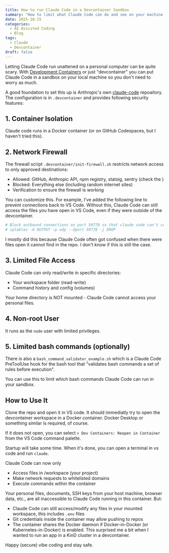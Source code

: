 ```yaml
---
title: How to run Claude Code in a Devcontainer Sandbox
summary: "How to limit what Claude Code can do and see on your machine."
date: 2025-10-15
categories: 
  - AI Assisted Coding
  - Blog
tags: 
  - Claude
  - Devcontainer
draft: false
---
```


Letting Claude Code run unattened on a personal computer can be quite scary. With [Development Containers](https://containers.dev) or just "devcontainer" you can put Claude Code in a sandbox on your local machine so you don't need to worry as much.

A good foundation to set this up is Anthropic's own [claude-code](https://github.com/anthropics/claude-code) repoaitory. The configuration is in `.devcontainer` and provides following security features:

## 1. Container Isolation

Claude code runs in a Docker container (or on GitHub Codespaces, but I haven't tried this).

## 2. Network Firewall

The firewall script `.devcontainer/init-firewall.sh` restricts network access to only approved destinations:

- Allowed: GitHub, Anthropic API, npm registry, statsig, sentry (check the )
- Blocked: Everything else (including random internet sites)
- Verification to ensure the firewall is working

You can customize this. For example, I've added the following line to prevent connections back to VS Code. Without this, Claude Code can still access the files you have open in VS Code, even if they were outside of the devcontainer.

```bash
# Block outbound connections on port 59778 so that claude code can't connect to vscode
# iptables -A OUTPUT -p udp --dport 59778 -j DROP
```

I mostly did this because Claude Code often got confused when there were files open it cannot find in the repo. I don't know if this is still the case.

## 3. Limited File Access

Claude Code can only read/write in specific directories:

- Your workspace folder (read-write)
- Command history and config (volumes)

Your home directory is NOT mounted - Claude Code cannot access your personal files.

## 4. Non-root User

It runs as the `node` user with limited privileges.

## 5. Limited bash commands (optionally)

There is also a `bash_command_validator_example.sh` which is a Claude Code PreToolUse hook for the bash tool that "validates bash commands a set of rules before execution". 

You can use this to limit which bash commands Claude Code can run in your sandbox.

## How to Use It

Clone the repo and open it in VS code. It should immediatly try to open the devcontainer workspace in a Docker container. Docker Desktop or something similar is required, of course.

If it does not open, you can select `> Dev Containers: Reopen in Container` from the VS Code command palette.

Startup will take some time. When it's done, you can open a terminal in vs code and run `claude`.

Claude Code can now only

- Access files in /workspace (your project)
- Make network requests to whitelisted domains
- Execute commands within the container

Your personal files, documents, SSH keys from your host machine, browser data, etc., are all
inaccessible to Claude Code running in this container. But:

- Claude Code can still access/modify any files in your mounted workspace, this includes `.env` files
- Git credentials inside the container may allow pushing to repos
- The container shares the Docker daemon if Docker-in-Docker (or Kubernetes-in-Docker) is enabled. This surprised me a bit when I wanted to run an app in a KinD cluster in a devcontainer.

Happy (secure) vibe coding and stay safe.